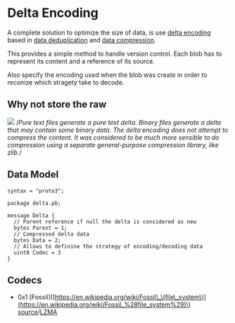 # Delta Encoding

A complete solution to optimize the size of data, is use [delta encoding](https://en.wikipedia.org/wiki/Delta_encoding) based in [data deduplication](https://en.wikipedia.org/wiki/Data_deduplication) and [data compression](https://en.wikipedia.org/wiki/Data_compression).

This provides a simple method to handle version control. Each blob has to represent its content and a reference of its source.

Also specify the encoding used when the blob was create in order to reconize which stragety take to decode.

## Why not store the raw

![](.gitbook/assets/delta-encoding.svg) /_Pure text files generate a pure text delta. Binary files generate a delta that may contain some binary data. The delta encoding does not attempt to compress the content. It was considered to be much more sensible to do compression using a separate general-purpose compression library, like zlib._/

## Data Model

```text
syntax = "proto3";

package delta.pb;

message Delta {
  // Parent reference if null the delta is considered as new
  bytes Parent = 1;
  // Compressed delta data
  bytes Data = 2;
  // Allows to definine the strategy of encoding/decoding data
  uint8 Codec = 3
}
```

## Codecs

* 0x1 \[Fossil\]\([https://en.wikipedia.org/wiki/Fossil\_\(file\_system\)](https://en.wikipedia.org/wiki/Fossil_%28file_system%29)\) [source](http://fossil-scm.org/xfer/artifact/e5c5c088b05441b7)/[LZMA](https://es.wikipedia.org/wiki/LZMA)

